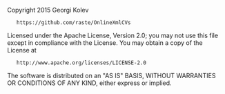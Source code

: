    Copyright 2015 Georgi Kolev

       https://github.com/raste/OnlineXmlCVs

   Licensed under the Apache License, Version 2.0;
   you may not use this file except in compliance with the License.
   You may obtain a copy of the License at

       http://www.apache.org/licenses/LICENSE-2.0

   The software is distributed on an "AS IS" BASIS, WITHOUT WARRANTIES 
   OR CONDITIONS OF ANY KIND, either express or implied.
